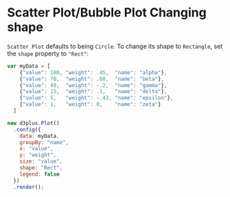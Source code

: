 # Scatter Plot/Bubble Plot Changing shape

`Scatter Plot` defaults to being `Circle`. To change its shape to `Rectangle`, set the `shape` property to `"Rect"`:

```js
var myData = [
    {"value": 100, "weight": .45,  "name": "alpha"},
    {"value": 70,  "weight": .60,  "name": "beta"},
    {"value": 40,  "weight": -.2,  "name": "gamma"},
    {"value": 15,  "weight": .1,   "name": "delta"},
    {"value": 5,   "weight": -.43, "name": "epsilon"},
    {"value": 1,   "weight": 0,    "name": "zeta"}
  ]

new d3plus.Plot()
  .config({
    data: myData,
    groupBy: "name",
    x: "value",
    y: "weight",
    size: "value",
    shape: "Rect",
    legend: false
  })
  .render();
```
